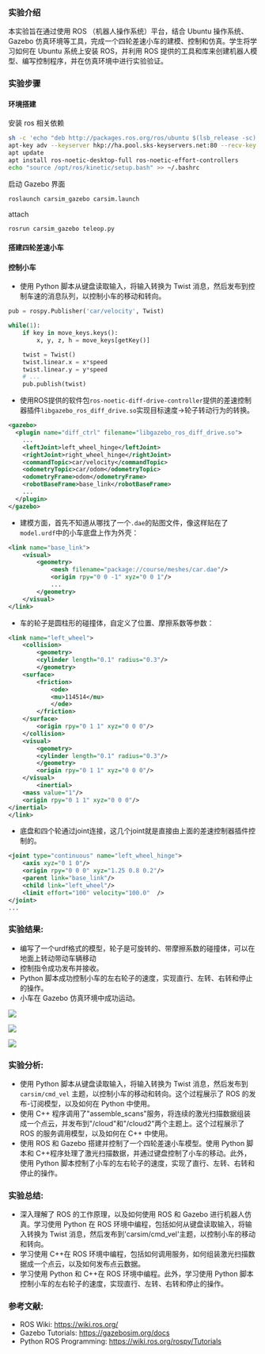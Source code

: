 ### 实验介绍

本实验旨在通过使用 ROS （机器人操作系统）平台，结合 Ubuntu 操作系统、Gazebo 仿真环境等工具，完成一个四轮差速小车的建模、控制和仿真。学生将学习如何在 Ubuntu 系统上安装 ROS，并利用 ROS 提供的工具和库来创建机器人模型、编写控制程序，并在仿真环境中进行实验验证。

### 实验步骤

#### 环境搭建

安装 ros 相关依赖

```bash
sh -c 'echo "deb http://packages.ros.org/ros/ubuntu $(lsb_release -sc) main" > /etc/apt/sources.list.d/ros-latest.list'
apt-key adv --keyserver hkp://ha.pool.sks-keyservers.net:80 --recv-key 421C365BD9FF1F717815A3895523BAEEB01FA116
apt update
apt install ros-noetic-desktop-full ros-noetic-effort-controllers
echo "source /opt/ros/kinetic/setup.bash" >> ~/.bashrc
```

启动 Gazebo 界面

```bash
roslaunch carsim_gazebo carsim.launch
```

attach

```bash
rosrun carsim_gazebo teleop.py
```

#### 搭建四轮差速小车

#### 控制小车

- 使用 Python 脚本从键盘读取输入，将输入转换为 Twist 消息，然后发布到控制车速的消息队列，以控制小车的移动和转向。
```python
pub = rospy.Publisher('car/velocity', Twist)

while(1):
    if key in move_keys.keys():
        x, y, z, h = move_keys[getKey()]

    twist = Twist()
    twist.linear.x = x*speed
    twist.linear.y = y*speed
    # ...
    pub.publish(twist)
```
- 使用ROS提供的软件包`ros-noetic-diff-drive-controller`提供的差速控制器插件`libgazebo_ros_diff_drive.so`实现目标速度->轮子转动行为的转换。
```xml
<gazebo>
  <plugin name="diff_ctrl" filename="libgazebo_ros_diff_drive.so">
    ...
    <leftJoint>left_wheel_hinge</leftJoint>
    <rightJoint>right_wheel_hinge</rightJoint>
    <commandTopic>car/velocity</commandTopic>
    <odometryTopic>car/odom</odometryTopic>
    <odometryFrame>odom</odometryFrame>
    <robotBaseFrame>base_link</robotBaseFrame>
    ...
  </plugin>
</gazebo>
```
- 建模方面，首先不知道从哪找了一个`.dae`的贴图文件，像这样贴在了`model.urdf`中的小车底盘上作为外壳：
```xml
<link name="base_link">
    <visual>
        <geometry>
            <mesh filename="package://course/meshes/car.dae"/> 
            <origin rpy="0 0 -1" xyz="0 0 1"/>
            ...
        </geometry>
    </visual>
</link>    
```
- 车的轮子是圆柱形的碰撞体，自定义了位置、摩擦系数等参数：
```xml
<link name="left_wheel">
    <collision>
        <geometry>
        <cylinder length="0.1" radius="0.3"/>
        </geometry>
    <surface>
        <friction>
            <ode>
            <mu>114514</mu>
            </ode>
        </friction>
    </surface>
        <origin rpy="0 1 1" xyz="0 0 0"/>
    </collision>
    <visual>
        <geometry>
        <cylinder length="0.1" radius="0.3"/>
        </geometry>
        <origin rpy="0 1 1" xyz="0 0 0"/>
    </visual>
        <inertial>
    <mass value="1"/>
    <origin rpy="0 1 1" xyz="0 0 0"/>
</inertial>
</link>
```
- 底盘和四个轮通过joint连接，这几个joint就是直接由上面的差速控制器插件控制的。
```xml
<joint type="continuous" name="left_wheel_hinge">
    <axis xyz="0 1 0"/>
    <origin rpy="0 0 0" xyz="1.25 0.8 0.2"/>
    <parent link="base_link"/>
    <child link="left_wheel"/>
    <limit effort="100" velocity="100.0"  />
</joint>
...
```

### 实验结果:
- 编写了一个urdf格式的模型，轮子是可旋转的、带摩擦系数的碰撞体，可以在地面上转动带动车辆移动
- 控制指令成功发布并接收。
- Python 脚本成功控制小车的左右轮子的速度，实现直行、左转、右转和停止的操作。
- 小车在 Gazebo 仿真环境中成功运动。

![](https://pic.l1nyz-tel.cc/202404082220223.png)

![](https://pic.l1nyz-tel.cc/202404082221903.png)

![](https://pic.l1nyz-tel.cc/202404082221545.png)

### 实验分析:

- 使用 Python 脚本从键盘读取输入，将输入转换为 Twist 消息，然后发布到 `carsim/cmd_vel` 主题，以控制小车的移动和转向。这个过程展示了 ROS 的发布-订阅模型，以及如何在 Python 中使用。
- 使用 C++ 程序调用了"assemble_scans"服务，将连续的激光扫描数据组装成一个点云，并发布到"/cloud"和"/cloud2"两个主题上。这个过程展示了 ROS 的服务调用模型，以及如何在 C++ 中使用。
- 使用 ROS 和 Gazebo 搭建并控制了一个四轮差速小车模型。使用 Python 脚本和 C++程序处理了激光扫描数据，并通过键盘控制了小车的移动。此外，使用 Python 脚本控制了小车的左右轮子的速度，实现了直行、左转、右转和停止的操作。

### 实验总结:

- 深入理解了 ROS 的工作原理，以及如何使用 ROS 和 Gazebo 进行机器人仿真。学习使用 Python 在 ROS 环境中编程，包括如何从键盘读取输入，将输入转换为 Twist 消息，然后发布到'carsim/cmd_vel'主题，以控制小车的移动和转向。
- 学习使用 C++在 ROS 环境中编程，包括如何调用服务，如何组装激光扫描数据成一个点云，以及如何发布点云数据。
- 学习使用 Python 和 C++在 ROS 环境中编程。此外，学习使用 Python 脚本控制小车的左右轮子的速度，实现直行、左转、右转和停止的操作。

### 参考文献:

- ROS Wiki: https://wiki.ros.org/
- Gazebo Tutorials: https://gazebosim.org/docs
- Python ROS Programming: https://wiki.ros.org/rospy/Tutorials
